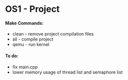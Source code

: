 # OS1 - Project

#### Make Commands:

- clean - remove project compilation files
- all - compile project
- qemu - run kernel

#### To do:

- fix main.cpp
- lower memory usage of thread list and semaphore list